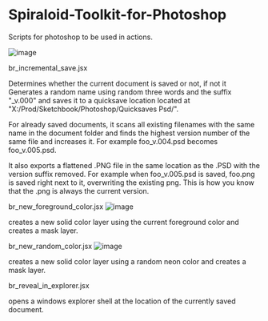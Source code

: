 # Spiraloid-Toolkit-for-Photoshop
 Scripts for photoshop to be used in actions.

![image](https://github.com/spiraloid/Spiraloid-Toolkit-for-Photoshop/assets/36362743/2247dffc-1956-4b16-a4ec-78e281f458de)


br_incremental_save.jsx

Determines whether the current document is saved or not, if not it Generates a random name using random three words and the suffix "_v.000" and saves it to a quicksave location located at "X:/Prod/Sketchbook/Photoshop/Quicksaves Psd/".

For already saved documents, it scans all existing filenames with the same name in the document folder and finds the highest version number of the same file and increases it. For example foo_v.004.psd becomes foo_v.005.psd.

It also exports a flattened .PNG file in the same location as the .PSD with the version suffix removed. For example when foo_v.005.psd is saved, foo.png
is saved right next to it, overwriting the existing png.  This is how you know that the .png is always the current version.

br_new_foreground_color.jsx
![image](https://github.com/spiraloid/Spiraloid-Toolkit-for-Photoshop/assets/36362743/e53f3014-5ec0-49c2-af80-0e6dd9788572)

creates a new solid color layer using the current foreground color and creates a mask layer.

br_new_random_color.jsx
![image](https://github.com/spiraloid/Spiraloid-Toolkit-for-Photoshop/assets/36362743/6c8086c6-d991-41fa-b979-4d683b9b3fd5)

creates a new solid color layer using a random neon color and creates a mask layer.

br_reveal_in_explorer.jsx

opens a windows explorer shell at the location of the currently saved document.
